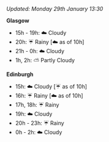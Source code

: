 *Updated: Monday 29th January 13:30*

**Glasgow**

* 15h - 19h: :cloud: Cloudy
* 20h: :umbrella: Rainy [:cloud: as of 10h]
* 21h - 0h: :cloud: Cloudy
* 1h, 2h: :partly_sunny: Partly Cloudy

**Edinburgh**

* 15h: :cloud: Cloudy [:umbrella: as of 10h]
* 16h: :umbrella: Rainy [:cloud: as of 10h]
* 17h, 18h: :umbrella: Rainy
* 19h: :cloud: Cloudy
* 20h - 23h: :umbrella: Rainy
* 0h - 2h: :cloud: Cloudy
